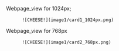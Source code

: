 Webpage_view for 1024px;

          ![CHEESE!](image1/card1_1024px.png)


Webpage_view for 768px

          ![CHEESE!](image1/card2_768px.png)